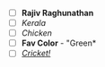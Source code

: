 - [ ] **Rajiv Raghunathan**
- [ ] *Kerala*
- [ ] *Chicken*
- [ ] **Fav Color** - "Green*
- [ ] [*Cricket!*](http://www.cricbuzz.com)
